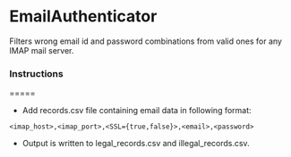 EmailAuthenticator
=====
Filters wrong email id and password combinations from valid ones for any IMAP mail server.

### Instructions
=====
*  Add records.csv file containing email data in following format:

```
<imap_host>,<imap_port>,<SSL={true,false}>,<email>,<password>
```

* Output is written to legal_records.csv and illegal_records.csv.